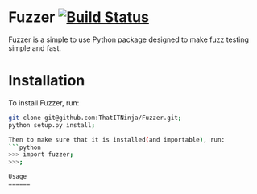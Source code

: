 Fuzzer
[![Build Status](https://travis-ci.org/ThatITNinja/Fuzzer.png?branch=master)](https://travis-ci.org/ThatITNinja/Fuzzer)
======
Fuzzer is a simple to use Python package designed to make fuzz testing simple and fast.

Installation
======
To install Fuzzer, run:
```bash
git clone git@github.com:ThatITNinja/Fuzzer.git;
python setup.py install;

Then to make sure that it is installed(and importable), run:
```python
>>> import fuzzer;
>>>;

Usage
======
